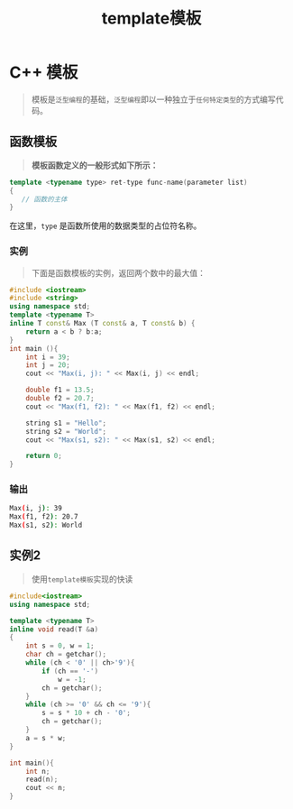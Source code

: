 ﻿---
title: template模板
published: 2023-07-13
tags: ["C++", "算法"]
category: 'C++'
draft: false
---
# C++ 模板
> 模板是`泛型编程`的基础，`泛型编程`即以一种独立于`任何特定类型`的方式编写代码。

## 函数模板
> **模板函数定义的一般形式如下所示：**
```cpp
template <typename type> ret-type func-name(parameter list)
{
   // 函数的主体
}
```
在这里，`type` 是函数所使用的数据类型的占位符名称。

### 实例
> 下面是函数模板的实例，返回两个数中的最大值：
```cpp
#include <iostream>
#include <string>
using namespace std;
template <typename T>
inline T const& Max (T const& a, T const& b) { 
    return a < b ? b:a; 
} 
int main (){
    int i = 39;
    int j = 20;
    cout << "Max(i, j): " << Max(i, j) << endl; 

    double f1 = 13.5; 
    double f2 = 20.7; 
    cout << "Max(f1, f2): " << Max(f1, f2) << endl; 

    string s1 = "Hello"; 
    string s2 = "World"; 
    cout << "Max(s1, s2): " << Max(s1, s2) << endl; 

    return 0;
}
```
### 输出
```bash
Max(i, j): 39
Max(f1, f2): 20.7
Max(s1, s2): World
```

## 实例2
> 使用`template模板`实现的快读
```cpp
#include<iostream>
using namespace std;

template <typename T>
inline void read(T &a)
{
	int s = 0, w = 1;
	char ch = getchar();
	while (ch < '0' || ch>'9'){
		if (ch == '-')
			w = -1;
		ch = getchar();
	}
	while (ch >= '0' && ch <= '9'){
		s = s * 10 + ch - '0';
		ch = getchar();
	}
	a = s * w;
}

int main(){
    int n;
    read(n);
    cout << n;
}
```
